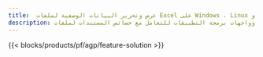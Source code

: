 ```yaml
---
title:  عرض وتحرير البيانات الوصفية لملفات Excel على Windows ، Linux و macOS
description: تطبيق مجاني وواجهات برمجة التطبيقات للتعامل مع خصائص المستندات لملفات XLS و XLSX
---
```

{{< blocks/products/pf/agp/feature-solution >}} 

